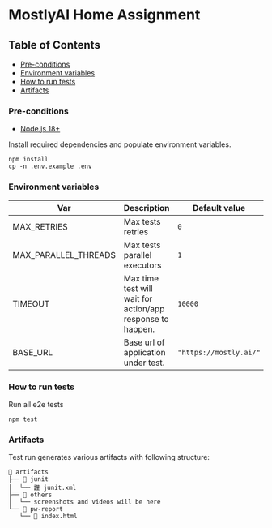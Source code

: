 # MostlyAI Home Assignment

## Table of Contents

- [Pre-conditions](#pre-conditions)
- [Environment variables](#environment-variables)
- [How to run tests](#how-to-run-tests)
- [Artifacts](#artifacts)

### Pre-conditions

- [Node.js 18+](https://nodejs.org/en/)

Install required dependencies and populate environment variables.

```
npm install
cp -n .env.example .env
```

### Environment variables

| Var                  | Description                                                | Default value          |
| -------------------- | ---------------------------------------------------------- | ---------------------- |
| MAX_RETRIES          | Max tests retries                                          | `0`                    |
| MAX_PARALLEL_THREADS | Max tests parallel executors                               | `1`                    |
| TIMEOUT              | Max time test will wait for action/app response to happen. | `10000`                |
| BASE_URL             | Base url of application under test.                        | `"https://mostly.ai/"` |

### How to run tests

Run all e2e tests

```
npm test
```

### Artifacts

Test run generates various artifacts with following structure:

```
 artifacts
├──  junit
│  └── 謹 junit.xml
├──  others
│  └── screenshots and videos will be here
└──  pw-report
   └──  index.html
```

